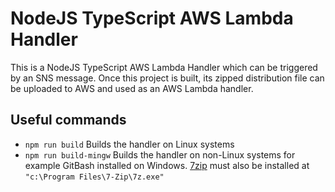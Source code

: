# NodeJS TypeScript AWS Lambda Handler

This is a NodeJS TypeScript AWS Lambda Handler which can be triggered by an SNS message. Once this project is built, its zipped distribution file can be uploaded to AWS and used as an AWS Lambda handler.

## Useful commands

- `npm run build` Builds the handler on Linux systems
- `npm run build-mingw` Builds the handler on non-Linux systems for example GitBash installed on Windows. [7zip](https://www.7-zip.org/) must also be installed at `"c:\Program Files\7-Zip\7z.exe"`
